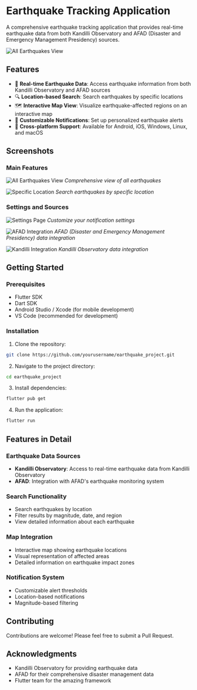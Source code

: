 # Earthquake Tracking Application

A comprehensive earthquake tracking application that provides real-time earthquake data from both Kandilli Observatory and AFAD (Disaster and Emergency Management Presidency) sources.

![All Earthquakes View](assets/All%20earthquakes.png)

## Features

- 📍 **Real-time Earthquake Data**: Access earthquake information from both Kandilli Observatory and AFAD sources
- 🔍 **Location-based Search**: Search earthquakes by specific locations
- 🗺️ **Interactive Map View**: Visualize earthquake-affected regions on an interactive map
- 🔔 **Customizable Notifications**: Set up personalized earthquake alerts
- 📱 **Cross-platform Support**: Available for Android, iOS, Windows, Linux, and macOS

## Screenshots

### Main Features

![All Earthquakes View](assets/All%20earthquakes.png)
_Comprehensive view of all earthquakes_

![Specific Location](assets/Specific%20location.png)
_Search earthquakes by specific location_

### Settings and Sources

![Settings Page](assets/Settings%20page.png)
_Customize your notification settings_

![AFAD Integration](assets/Afad.png)
_AFAD (Disaster and Emergency Management Presidency) data integration_

![Kandilli Integration](assets/Kandilli.png)
_Kandilli Observatory data integration_

## Getting Started

### Prerequisites

- Flutter SDK
- Dart SDK
- Android Studio / Xcode (for mobile development)
- VS Code (recommended for development)

### Installation

1. Clone the repository:

```bash
git clone https://github.com/yourusername/earthquake_project.git
```

2. Navigate to the project directory:

```bash
cd earthquake_project
```

3. Install dependencies:

```bash
flutter pub get
```

4. Run the application:

```bash
flutter run
```

## Features in Detail

### Earthquake Data Sources

- **Kandilli Observatory**: Access to real-time earthquake data from Kandilli Observatory
- **AFAD**: Integration with AFAD's earthquake monitoring system

### Search Functionality

- Search earthquakes by location
- Filter results by magnitude, date, and region
- View detailed information about each earthquake

### Map Integration

- Interactive map showing earthquake locations
- Visual representation of affected areas
- Detailed information on earthquake impact zones

### Notification System

- Customizable alert thresholds
- Location-based notifications
- Magnitude-based filtering

## Contributing

Contributions are welcome! Please feel free to submit a Pull Request.


## Acknowledgments

- Kandilli Observatory for providing earthquake data
- AFAD for their comprehensive disaster management data
- Flutter team for the amazing framework
